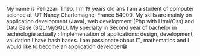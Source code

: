 My name is Pellizzari Théo, I'm 19 years old ans I am a student of computer science at IUT Nancy Charlemagne, France 54000.
My skills are mainly on application development (Java), web development (Php with Html/Css) and Data Base (SQL/MySQL). 
My specialty in Second year of bachelor in technologie actually : Implementation of applications: design, development, validation
I have bash bases.
I am passionate about IT, mathematics and I would like to become an application developer😁


